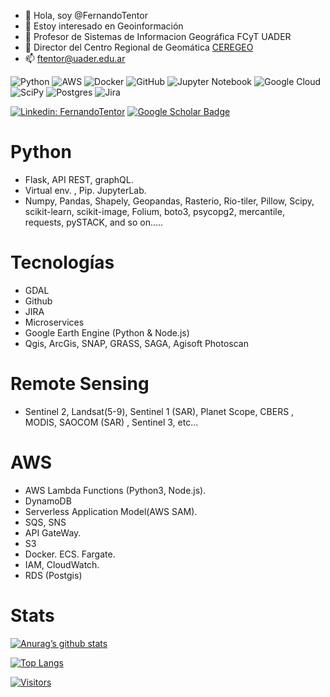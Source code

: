 - 👋 Hola, soy @FernandoTentor
- 👀 Estoy interesado en Geoinformación
- 🌱 Profesor de Sistemas de Informacion Geográfica FCyT UADER
- 💞️ Director del Centro Regional de Geomática [CEREGEO](https://ceregeo.github.io/Ceregeo/)  
- 📫 ftentor@uader.edu.ar

![Python](https://img.shields.io/badge/python-3670A0?style=for-the-badge&logo=python&logoColor=ffdd54)
![AWS](https://img.shields.io/badge/AWS-%23FF9900.svg?style=for-the-badge&logo=amazon-aws&logoColor=white)
![Docker](https://img.shields.io/badge/docker-%230db7ed.svg?style=for-the-badge&logo=docker&logoColor=white)
![GitHub](https://img.shields.io/badge/github-%23121011.svg?style=for-the-badge&logo=github&logoColor=white)
![Jupyter Notebook](https://img.shields.io/badge/jupyter-%23FA0F00.svg?style=for-the-badge&logo=jupyter&logoColor=white)
![Google Cloud](https://img.shields.io/badge/GoogleCloud-%234285F4.svg?style=for-the-badge&logo=google-cloud&logoColor=white)
![SciPy](https://img.shields.io/badge/SciPy-%230C55A5.svg?style=for-the-badge&logo=scipy&logoColor=%white)
![Postgres](https://img.shields.io/badge/postgres-%23316192.svg?style=for-the-badge&logo=postgresql&logoColor=white)
![Jira](https://img.shields.io/badge/jira-%230A0FFF.svg?style=for-the-badge&logo=jira&logoColor=white)

[![Linkedin: FernandoTentor](https://img.shields.io/badge/-Fernando%20Tentor-blue?style=flat-square&logo=Linkedin&logoColor=white&link=https://www.linkedin.com/in/fernando-tentor-99807852/)](https://www.linkedin.com/in/fernando-tentor-99807852/)
[![Google Scholar Badge](https://img.shields.io/badge/Google-Scholar-red)](https://scholar.google.com/citations?user=kIfkf-cAAAAJ&hl=en)

# Python
- Flask, API REST, graphQL.
- Virtual env. , Pip. JupyterLab.
- Numpy, Pandas, Shapely, Geopandas, Rasterio, Rio-tiler, Pillow, Scipy, scikit-learn, scikit-image, Folium, boto3, psycopg2, mercantile, requests, pySTACK, and so on.....

# Tecnologías
- GDAL
- Github
- JIRA
- Microservices
- Google Earth Engine (Python & Node.js)
- Qgis, ArcGis, SNAP, GRASS, SAGA, Agisoft Photoscan

# Remote Sensing
- Sentinel 2, Landsat(5-9), Sentinel 1 (SAR), Planet Scope, CBERS , MODIS, SAOCOM (SAR) , Sentinel 3, etc...

# AWS
- AWS Lambda Functions (Python3, Node.js).
- DynamoDB
- Serverless Application Model(AWS SAM).
- SQS, SNS
- API GateWay.
- S3
- Docker. ECS. Fargate.
- IAM, CloudWatch.
- RDS (Postgis)

# Stats

[![Anurag’s github stats](https://github-readme-stats.vercel.app/api?username=Fernigithub)](https://github.com/Fernigithub)

[![Top Langs](https://github-readme-stats.vercel.app/api/top-langs/?username=Fernigithub&layout=compact)](https://github.com/Fernigithub)

[![Visitors](https://visitor-badge.glitch.me/badge?page_id=FernandoTentor.FernandoTentor)](https://github.com/FernandoTentor)

<!---
FernandoTentor/FernandoTentor is a ✨ special ✨ repository because its `README.md` (this file) appears on your GitHub profile.
You can click the Preview link to take a look at your changes.
--->
